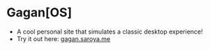 # Gagan[OS]
- A cool personal site that simulates a classic desktop experience!
- Try it out here: [gagan.saroya.me](https://gagan.saroya.me)
